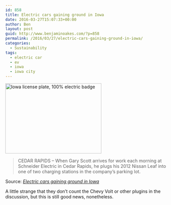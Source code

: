 ```yaml
---
id: 858
title: Electric cars gaining ground in Iowa
date: 2016-03-27T15:07:33+00:00
author: Ben
layout: post
guid: http://www.benjaminoakes.com/?p=858
permalink: /2016/03/27/electric-cars-gaining-ground-in-iowa/
categories:
  - Sustainability
tags:
  - electric car
  - ev
  - iowa
  - iowa city
---
```

<a href="http://www.benjaminoakes.com/wp-content/uploads/2016/03/tmp_18314-EP-1603297101801002629.jpg" rel="attachment wp-att-860"><img class="size-medium wp-image-860" src="http://www.benjaminoakes.com/wp-content/uploads/2016/03/tmp_18314-EP-1603297101801002629-300x220-1.jpg" alt=" Iowa license plate, 100% electric badge" width="300" height="220" /></a>

> CEDAR RAPIDS &#8211; When Gary Scott arrives for work each morning at Schneider Electric in Cedar Rapids, he plugs his 2012 Nissan Leaf into one of two charging stations in the company&#8217;s parking lot.

Source: _[Electric cars gaining ground in Iowa](http://www.thegazette.com/subject/news/business/electric-cars-gaining-ground-in-iowa-20160327)_

A little strange that they don&#8217;t count the Chevy Volt or other plugins in the discussion, but this is still good news, nonetheless.